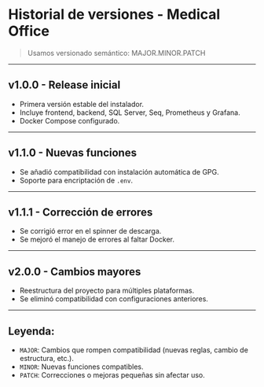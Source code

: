# Historial de versiones - Medical Office

> Usamos versionado semántico: MAJOR.MINOR.PATCH

---

## v1.0.0 - Release inicial
- Primera versión estable del instalador.
- Incluye frontend, backend, SQL Server, Seq, Prometheus y Grafana.
- Docker Compose configurado.

---

## v1.1.0 - Nuevas funciones
- Se añadió compatibilidad con instalación automática de GPG.
- Soporte para encriptación de `.env`.

---

## v1.1.1 - Corrección de errores
- Se corrigió error en el spinner de descarga.
- Se mejoró el manejo de errores al faltar Docker.

---

## v2.0.0 - Cambios mayores
- Reestructura del proyecto para múltiples plataformas.
- Se eliminó compatibilidad con configuraciones anteriores.

---

## Leyenda:

- `MAJOR`: Cambios que rompen compatibilidad (nuevas reglas, cambio de estructura, etc.).
- `MINOR`: Nuevas funciones compatibles.
- `PATCH`: Correcciones o mejoras pequeñas sin afectar uso.
